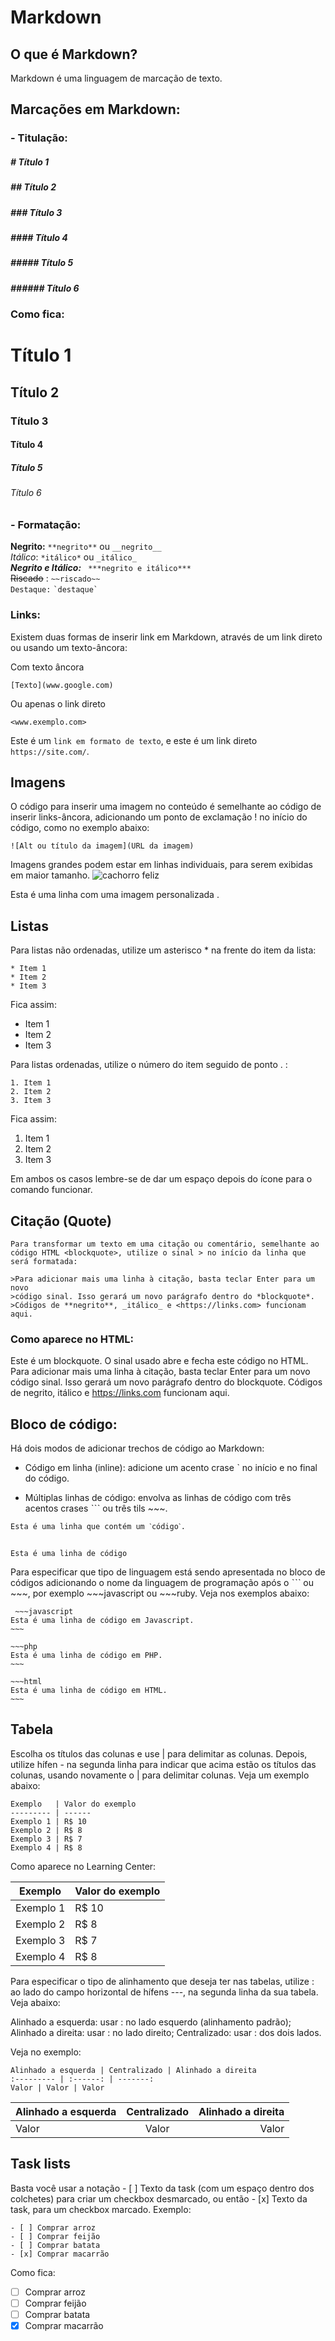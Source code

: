 # Markdown

## **O que é Markdown?**   
Markdown é uma linguagem de marcação de texto.       


## **Marcações em Markdown:**    
### - **Titulação:**  

>
##### # Título 1 
##### ## Título 2
##### ### Título 3
##### #### Título 4
##### ##### Título 5
##### ###### Título 6
>

### **Como fica:**

# Título 1  
## Título 2  
### Título 3  
#### Título 4  
##### Título 5  
###### Título 6    

### - **Formatação:**

**Negrito:** 
` **negrito** ` ou ` __negrito__ `  
*Itálico*: ` *itálico* ` ou `_itálico_ `  
***Negrito e Itálico:*** ` ***negrito e itálico***`   
~~Riscado~~ : ` ~~riscado~~ `  
`Destaque:` ``` `destaque` ```  

### Links:  

>
Existem duas formas de inserir link em Markdown, através de um link direto ou usando um texto-âncora:
>
Com texto âncora
```
[Texto](www.google.com)
```
Ou apenas o link direto
```
<www.exemplo.com> 
```

Este é um `link em formato de texto`, e este é um link direto `https://site.com/`.   

## Imagens

O código para inserir uma imagem no conteúdo é semelhante ao código de inserir links-âncora, adicionando um ponto de exclamação ! no início do código, como no exemplo abaixo:


```
![Alt ou título da imagem](URL da imagem)
```

Imagens grandes podem estar em linhas individuais, para serem exibidas em maior tamanho.
![cachorro feliz](cachorro-feliz.jpeg)


Esta é uma linha com uma imagem personalizada .  

## Listas  

Para listas não ordenadas, utilize um asterisco * na frente do item da lista:
```
* Item 1
* Item 2
* Item 3
```
Fica assim:

* Item 1
* Item 2
* Item 3

Para listas ordenadas, utilize o número do item seguido de ponto . :

```
1. Item 1
2. Item 2
3. Item 3
```
Fica assim:

1. Item 1
2. Item 2
3. Item 3  

Em ambos os casos lembre-se de dar um espaço depois do ícone para o comando funcionar.  

## Citação (Quote)
```
Para transformar um texto em uma citação ou comentário, semelhante ao código HTML <blockquote>, utilize o sinal > no início da linha que será formatada:

```

```>Este é um *blockquote*. O sinal usado abre e fecha este código no HTML. 
>Para adicionar mais uma linha à citação, basta teclar Enter para um novo
>código sinal. Isso gerará um novo parágrafo dentro do *blockquote*.
>Códigos de **negrito**, _itálico_ e <https://links.com> funcionam aqui.  
```  

### Como aparece no HTML:

Este é um blockquote. O sinal usado abre e fecha este código no HTML. Para adicionar mais uma linha à citação, basta teclar Enter para um novo código sinal. Isso gerará um novo parágrafo dentro do blockquote. Códigos de negrito, itálico e https://links.com funcionam aqui.  

## Bloco de código:  

Há dois modos de adicionar trechos de código ao Markdown:

- Código em linha (inline): adicione um acento crase ˋ no início e no final do código.  

- Múltiplas linhas de código: envolva as linhas de código com três acentos crases ˋˋˋ ou três tils ~~~.

 ```
 Esta é uma linha que contém um ˋcódigoˋ.


Esta é uma linha de código  
```

 Para especificar que tipo de linguagem está sendo apresentada no bloco de códigos adicionando o nome da linguagem de programação após o ˋˋˋ ou ~~~, por exemplo ~~~javascript ou ~~~ruby. Veja nos exemplos abaixo:  

```
 ~~~javascript
Esta é uma linha de código em Javascript.
~~~

~~~php
Esta é uma linha de código em PHP.
~~~

~~~html
Esta é uma linha de código em HTML.
~~~
```  

## Tabela
Escolha os títulos das colunas e use | para delimitar as colunas. Depois, utilize hífen - na segunda linha para indicar que acima estão os títulos das colunas, usando novamente o | para delimitar colunas. Veja um exemplo abaixo:
```
Exemplo   | Valor do exemplo
--------- | ------
Exemplo 1 | R$ 10
Exemplo 2 | R$ 8
Exemplo 3 | R$ 7
Exemplo 4 | R$ 8
```
Como aparece no Learning Center:

Exemplo   | Valor do exemplo
--------- | ------
Exemplo 1 | R$ 10
Exemplo 2 | R$ 8
Exemplo 3 | R$ 7
Exemplo 4 | R$ 8  

Para especificar o tipo de alinhamento que deseja ter nas tabelas, utilize : ao lado do campo horizontal de hífens ---, na segunda linha da sua tabela. Veja abaixo:

Alinhado a esquerda: usar : no lado esquerdo (alinhamento padrão);
Alinhado a direita: usar : no lado direito;
Centralizado: usar : dos dois lados.  

Veja no exemplo:
```
Alinhado a esquerda | Centralizado | Alinhado a direita
:--------- | :------: | -------:
Valor | Valor | Valor
```

Alinhado a esquerda | Centralizado | Alinhado a direita
:--------- | :------: | -------:
Valor | Valor | Valor

## Task lists

Basta você usar a notação - [ ] Texto da task (com um espaço dentro dos colchetes) para criar um checkbox desmarcado, ou então - [x] Texto da task, para um checkbox marcado. Exemplo:
```
- [ ] Comprar arroz
- [ ] Comprar feijão
- [ ] Comprar batata
- [x] Comprar macarrão
```

Como fica:

- [ ] Comprar arroz  
- [ ] Comprar feijão  
- [ ] Comprar batata  
- [x] Comprar macarrão  
